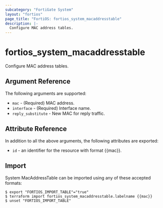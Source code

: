 ```yaml
---
subcategory: "FortiGate System"
layout: "fortios"
page_title: "FortiOS: fortios_system_macaddresstable"
description: |-
  Configure MAC address tables.
---
```


# fortios_system_macaddresstable
Configure MAC address tables.

## Argument Reference


The following arguments are supported:

* `mac` - (Required) MAC address.
* `interface` - (Required) Interface name.
* `reply_substitute` - New MAC for reply traffic.


## Attribute Reference

In addition to all the above arguments, the following attributes are exported:
* `id` - an identifier for the resource with format {{mac}}.

## Import

System MacAddressTable can be imported using any of these accepted formats:
```
$ export "FORTIOS_IMPORT_TABLE"="true"
$ terraform import fortios_system_macaddresstable.labelname {{mac}}
$ unset "FORTIOS_IMPORT_TABLE"
```
